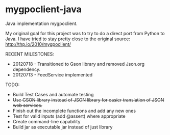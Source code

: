 mygpoclient-java
================

Java implementation mygpoclient.

My original goal for this project was to try to do a direct port from Python to Java.  I have tried to stay pretty close to the original source: http://thp.io/2010/mygpoclient/

RECENT MILESTONES:
* 20120718 - Transitioned to Gson library and removed Json.org dependency.
* 20120713 - FeedService implemented

TODO:
* Build Test Cases and automate testing
* ~~Use GSON library instead of JSON library for easier translation of JSON web services.~~
* Finish out the incomplete functions and add any new ones
* Test for valid inputs (add @assert) where appropriate
* Create command-line capability
* Build jar as executable jar instead of just library

